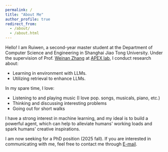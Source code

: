 ```yaml
---
permalink: /
title: "About Me"
author_profile: true
redirect_from: 
  - /about/
  - /about.html
---
```


Hello! I am Ruiwen, a second-year master student at the Department of Computer Science and Engineering in Shanghai Jiao Tong University. Under the supervision of Prof. [Weinan Zhang](https://wnzhang.net) at [APEX lab](http://apex.sjtu.edu.cn), I conduct research about:
* Learning in environment with LLMs.
* Utilizing retrieval to enhance LLMs.

In my spare time, I love:
* Listening to and playing music (I love pop. songs, musicals, piano, etc.)
* Thinking and discussing interesting problems
* Going out for short walks

I have a strong interest in machine learning, and my ideal is to build a powerful agent, which can help to alleviate humans' working loads and spark humans' creative inspirations.

I am now seeking for a PhD position (2025 fall). If you are interested in communicating with me, feel free to contact me through [E-mail](mailto:skyriver@sjtu.edu.cn).
